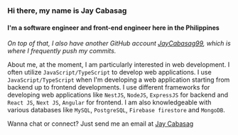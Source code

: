 ### Hi there, my name is Jay Cabasag

#### I'm a software engineer and front-end engineer here in the Philippines

_On top of that, I also have another GitHub account [JayCabasag99](https://github.com/JayCabasag99), which is where I frequently push my commits._

About me, at the moment, I am particularly interested in web development. I often utilize `JavaScript/TypeScript` to develop web applications. I use `JavaScript/TypeScript` when I'm developing a web application starting from backend up to frontend developments. I use different frameworks for developing web applications like `NestJS`, `NodeJS`, `ExpressJS` for backend and `React JS`, `Next JS`, `Angular` for frontend. I am also knowledgeable with various databases like `MySQL`, `PostgreSQL`, `Firebase firestore` and `MongoDB`.

Wanna chat or connect? Just send me an email at [Jay Cabasag](https://mail.google.com/mail/?view=cm&to=jaycabasag1999@gmail.com)
